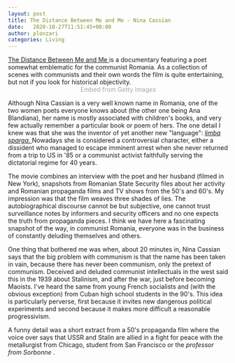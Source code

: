 ```yaml
---
layout: post
title: The Distance Between Me and Me - Nina Cassian
date:   2020-10-27T11:51:45+00:00
author: plonzari
categories: Living
---
```



<a href="https://www.imdb.com/title/tt9662422/?ref_=nm_knf_t1"> 
The Distance Between Me and Me </a> is a documentary featuring a  poet somewhat emblematic for the communist Romania.
As a collection of scenes with communists and their own words the film is quite entertaining, but not if you look 
for historical objectivity.

<div style="text-align: center">
<a id='vneWuyVGTm90vL-0ZpLRZw' class='gie-single' href='http://www.gettyimages.com/detail/1158128661' target='_blank' style='color:#a7a7a7;text-decoration:none;font-weight:normal !important;border:none;display:inline-block;'>Embed from Getty Images</a><script>window.gie=window.gie||function(c){(gie.q=gie.q||[]).push(c)};gie(function(){gie.widgets.load({id:'vneWuyVGTm90vL-0ZpLRZw',sig:'65_hvyfnCli8YFSx1J14fN03CivSjvbrP-bwp9i8idA=',w:'436px',h:'446px',items:'1158128661',caption: false ,tld:'com',is360: false })});</script><script src='//embed-cdn.gettyimages.com/widgets.js' charset='utf-8' async></script>
</div>

Although Nina Cassian is a very well known name in Romania, one of the two women poets everyone knows about 
(the other one being Ana Blandiana), her name is mostly associated with children's books, and very few actually 
remember a particular book or poem of hers. The one detail I knew was that she was the inventor of yet another 
new "language": <a href="https://versionroumaine.wordpress.com/2016/02/10/versuri-in-limba-sparga-nina-cassian/"> 
 <em>limba sparga. </em> </a> Nowadays she is considered a controversial character, either a dissident 
 who managed to escape imminent arrest when she never returned from a trip to US in '85 or a communist activist 
 faithfully serving the dictatorial regime for 40 years.  
 
The movie combines an interview with the poet and her husband (filmed in New York), snapshots from 
Romanian State Security files about her activity and Romanian propaganda films and TV shows from the 50's and 60's.
My impression was that the film weaves three shades of lies. The autobiographical discourse cannot be but subjective, 
one cannot trust surveillance notes by informers and security officers and no one expects the truth from propaganda pieces.
I think we have here a fascinating snapshot of the way, in communist Romania, everyone was in the business of
constantly deluding themselves and others.

One thing that bothered me was when, about 20 minutes in, Nina Cassian says that the big problem with communism is that 
the name has been taken in vain, because there has never been communism, only the pretext of communism. Deceived and deluded
 communist intellectuals in the west said this in the 1939 about Stalinism, and after the war, just before becoming 
 Maoists. I've heard the same from young French socialists and (with the obvious exception) from Cuban high school 
 students in the 90's. This idea is particularly perverse, first because it invites new dangerous political experiments and second because it makes more difficult a reasonable progressivism.
 
 A funny detail was a short extract from a 50's propaganda film where the voice over says that USSR and Stalin are 
 allied in a fight for peace with the metallurgist from Chicago, student from San Francisco or the <em> professor from 
 Sorbonne </em>.
  


